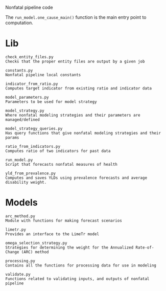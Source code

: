 Nonfatal pipeline code

The `run_model.one_cause_main()` function is the main entry point to computation.

# Lib

```
check_entity_files.py
Checks that the proper entity files are output by a given job
```

```
constants.py
Nonfatal pipeline local constants
```

```
indicator_from_ratio.py
Computes target indicator from existing ratio and indicator data
```

```
model_parameters.py
Parameters to be used for model strategy
```

```
model_strategy.py
Where nonfatal modeling strategies and their parameters are managed/defined
```

```
model_strategy_queries.py
Has query functions that give nonfatal modeling strategies and their params
```

```
ratio_from_indicators.py
Computes ratio of two indicators for past data
```

```
run_model.py
Script that forecasts nonfatal measures of health
```

```
yld_from_prevalence.py
Computes and saves YLDs using prevalence forecasts and average disability weight.
```


# Models
```
arc_method.py
Module with functions for making forecast scenarios
```

```
limetr.py
Provides an interface to the LimeTr model
```

```
omega_selection_strategy.py
Strategies for determining the weight for the Annualized Rate-of-Change (ARC) method
```

```
processing.py
Contains all the functions for processing data for use in modeling
```

```
validate.py
Functions related to validating inputs, and outputs of nonfatal pipeline
```